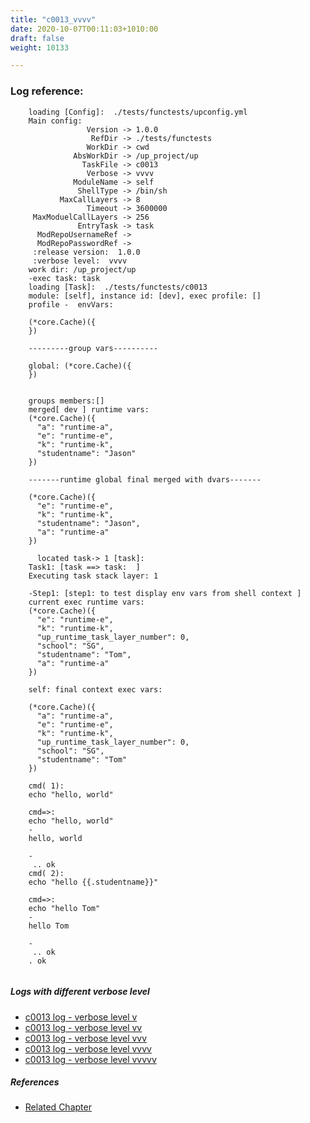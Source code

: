 ```yaml
---
title: "c0013_vvvv"
date: 2020-10-07T00:11:03+1010:00
draft: false
weight: 10133

---
```


### Log reference: <no value>

```
    loading [Config]:  ./tests/functests/upconfig.yml
    Main config:
                 Version -> 1.0.0
                  RefDir -> ./tests/functests
                 WorkDir -> cwd
              AbsWorkDir -> /up_project/up
                TaskFile -> c0013
                 Verbose -> vvvv
              ModuleName -> self
               ShellType -> /bin/sh
           MaxCallLayers -> 8
                 Timeout -> 3600000
     MaxModuelCallLayers -> 256
               EntryTask -> task
      ModRepoUsernameRef -> 
      ModRepoPasswordRef -> 
     :release version:  1.0.0
     :verbose level:  vvvv
    work dir: /up_project/up
    -exec task: task
    loading [Task]:  ./tests/functests/c0013
    module: [self], instance id: [dev], exec profile: []
    profile -  envVars:
    
    (*core.Cache)({
    })
    
    ---------group vars----------
    
    global: (*core.Cache)({
    })
    
    
    groups members:[]
    merged[ dev ] runtime vars:
    (*core.Cache)({
      "a": "runtime-a",
      "e": "runtime-e",
      "k": "runtime-k",
      "studentname": "Jason"
    })
    
    -------runtime global final merged with dvars-------
    
    (*core.Cache)({
      "e": "runtime-e",
      "k": "runtime-k",
      "studentname": "Jason",
      "a": "runtime-a"
    })
    
      located task-> 1 [task]: 
    Task1: [task ==> task:  ]
    Executing task stack layer: 1
    
    -Step1: [step1: to test display env vars from shell context ]
    current exec runtime vars:
    (*core.Cache)({
      "e": "runtime-e",
      "k": "runtime-k",
      "up_runtime_task_layer_number": 0,
      "school": "SG",
      "studentname": "Tom",
      "a": "runtime-a"
    })
    
    self: final context exec vars:
    
    (*core.Cache)({
      "a": "runtime-a",
      "e": "runtime-e",
      "k": "runtime-k",
      "up_runtime_task_layer_number": 0,
      "school": "SG",
      "studentname": "Tom"
    })
    
    cmd( 1):
    echo "hello, world"
    
    cmd=>:
    echo "hello, world"
    -
    hello, world
    
    -
     .. ok
    cmd( 2):
    echo "hello {{.studentname}}"
    
    cmd=>:
    echo "hello Tom"
    -
    hello Tom
    
    -
     .. ok
    . ok
    
```

##### Logs with different verbose level
* [c0013 log - verbose level v](../../logs/c0013_v)
* [c0013 log - verbose level vv](../../logs/c0013_vv)
* [c0013 log - verbose level vvv](../../logs/c0013_vvv)
* [c0013 log - verbose level vvvv](../../logs/c0013_vvvv)
* [c0013 log - verbose level vvvvv](../../logs/c0013_vvvvv)

##### References
* [Related Chapter](../../vars/c0013)
